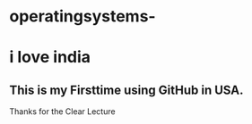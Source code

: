 # operatingsystems-
# i love india 
## This is my Firsttime using GitHub in USA.
Thanks for the Clear Lecture 

